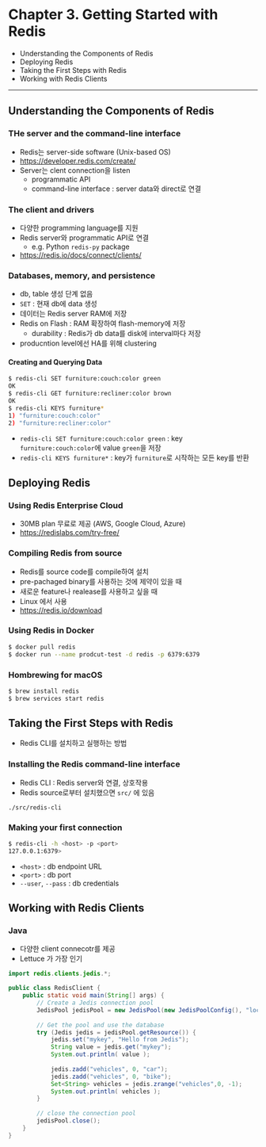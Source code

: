 # Chapter 3. Getting Started with Redis

- Understanding the Components of Redis
- Deploying Redis
- Taking the First Steps with Redis
- Working with Redis Clients

---

## Understanding the Components of Redis

### THe server and the command-line interface

- Redis는 server-side software (Unix-based OS)
- https://developer.redis.com/create/
- Server는 clent connection을 listen
    - programmatic API
    - command-line interface : server data와 direct로 연결

### The client and drivers

- 다양한 programming language를 지원
- Redis server와 programmatic API로 연결
    - e.g. Python `redis-py` package
- https://redis.io/docs/connect/clients/

### Databases, memory, and persistence

- db, table 생성 단계 없음
- `SET` : 현재 db에 data 생성
- 데이터는 Redis server RAM에 저장
- Redis on Flash : RAM 확장하여 flash-memory에 저장
    - durability : Redis가 db data를 disk에 interval마다 저장
- producntion level에선 HA를 위해 clustering

#### Creating and Querying Data

````bash
$ redis-cli SET furniture:couch:color green
OK
$ redis-cli GET furniture:recliner:color brown
OK
$ redis-cli KEYS furniture*
1) "furniture:couch:color"
2) "furniture:recliner:color"
````

- `redis-cli SET furniture:couch:color green` : key `furniture:couch:color`에 value `green`을 저장
- `redis-cli KEYS furniture*` : key가 `furniture`로 시작하는 모든 key를 반환

## Deploying Redis

### Using Redis Enterprise Cloud

- 30MB plan 무료로 제공 (AWS, Google Cloud, Azure)
- https://redislabs.com/try-free/

### Compiling Redis from source

- Redis를 source code를 compile하여 설치
- pre-pachaged binary를 사용하는 것에 제약이 있을 때
- 새로운 feature나 realease를 사용하고 싶을 때
- Linux 에서 사용
- https://redis.io/download

### Using Redis in Docker

```bash
$ docker pull redis
$ docker run --name prodcut-test -d redis -p 6379:6379
```

### Hombrewing for macOS

```bash
$ brew install redis
$ brew services start redis
```

## Taking the First Steps with Redis

- Redis CLI를 설치하고 실행하는 방법

### Installing the Redis command-line interface

- Redis CLI : Redis server와 연결, 상호작용
- Redis source로부터 설치했으면 `src/` 에 있음

````
./src/redis-cli
````

### Making your first connection

```bash
$ redis-cli -h <host> -p <port>
127.0.0.1:6379>
```

- `<host>` : db endpoint URL
- `<port>` : db port
- `--user`, `--pass` : db credentials

## Working with Redis Clients

### Java

- 다양한 client connecotr를 제공
- Lettuce 가 가장 인기

```java
import redis.clients.jedis.*;

public class RedisClient {
    public static void main(String[] args) {
        // Create a Jedis connection pool
        JedisPool jedisPool = new JedisPool(new JedisPoolConfig(), "localhost", 6379);
        
        // Get the pool and use the database
        try (Jedis jedis = jedisPool.getResource()) {
            jedis.set("mykey", "Hello from Jedis");
            String value = jedis.get("mykey");
            System.out.println( value );
            
            jedis.zadd("vehicles", 0, "car");
            jedis.zadd("vehicles", 0, "bike");
            Set<String> vehicles = jedis.zrange("vehicles",0, -1);
            System.out.println( vehicles );
        }
        
        // close the connection pool
        jedisPool.close();
    }
}
```
